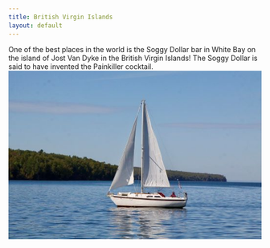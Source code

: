 ```yaml
---
title: British Virgin Islands
layout: default
---
```

One of the best places in the world is the Soggy Dollar bar in White Bay on the island
of Jost Van Dyke in the British Virgin Islands! The Soggy Dollar is said to have invented
the Painkiller cocktail.
![](SoggyDollar.jpg)
